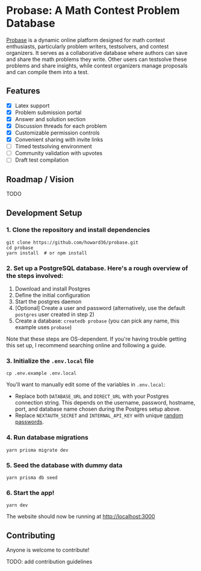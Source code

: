 # Probase: A Math Contest Problem Database

[Probase](https://www.probase.app/c/demo) is a dynamic online platform designed for math contest enthusiasts, particularly problem writers, testsolvers, and contest organizers. It serves as a collaborative database where authors can save and share the math problems they write. Other users can testsolve these problems and share insights, while contest organizers manage proposals and can compile them into a test.

## Features

- [x] Latex support
- [x] Problem submission portal
- [x] Answer and solution section
- [x] Discussion threads for each problem
- [x] Customizable permission controls
- [x] Convenient sharing with invite links
- [ ] Timed testsolving environment
- [ ] Community validation with upvotes
- [ ] Draft test compilation

## Roadmap / Vision

TODO

## Development Setup

### 1. Clone the repository and install dependencies

```
git clone https://github.com/howard36/probase.git
cd probase
yarn install  # or npm install
```

### 2. Set up a PostgreSQL database. Here's a rough overview of the steps involved:

1. Download and install Postgres
2. Define the initial configuration
3. Start the postgres daemon
4. [Optional] Create a user and password (alternatively, use the default `postgres` user created in step 2)
5. Create a database: `createdb probase` (you can pick any name, this example uses `probase`)

Note that these steps are OS-dependent. If you're having trouble getting this set up, I recommend searching online and following a guide.

### 3. Initialize the `.env.local` file

```
cp .env.example .env.local
```

You'll want to manually edit some of the variables in `.env.local`:

- Replace both `DATABASE_URL` and `DIRECT_URL` with your Postgres connection string. This depends on the username, password, hostname, port, and database name chosen during the Postgres setup above.
- Replace `NEXTAUTH_SECRET` and `INTERNAL_API_KEY` with unique [random passwords](https://www.random.org/passwords/?num=2&len=32&format=html&rnd=new).

### 4. Run database migrations

```
yarn prisma migrate dev
```

### 5. Seed the database with dummy data

```
yarn prisma db seed
```

### 6. Start the app!

```
yarn dev
```

The website should now be running at <http://localhost:3000>

## Contributing

Anyone is welcome to contribute!

TODO: add contribution guidelines
